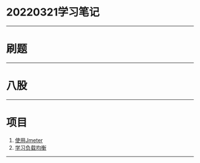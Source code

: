 # 20220321学习笔记

***

# 刷题

***

# 八股

***

# 项目

1. [使用Jmeter](https://blog.csdn.net/qq_37973665/article/details/123638833) 
2. [学习负载均衡](https://blog.csdn.net/qq_37973665/article/details/123658123)
***
